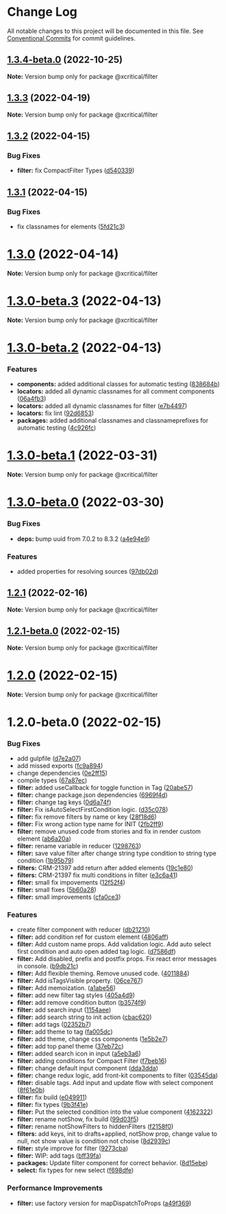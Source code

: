 # Change Log

All notable changes to this project will be documented in this file.
See [Conventional Commits](https://conventionalcommits.org) for commit guidelines.

## [1.3.4-beta.0](https://github.com/xcritical-software/xc-front-kit/compare/@xcritical/filter@1.3.3...@xcritical/filter@1.3.4-beta.0) (2022-10-25)

**Note:** Version bump only for package @xcritical/filter





## [1.3.3](https://github.com/xcritical-software/xc-front-kit/compare/@xcritical/filter@1.3.2...@xcritical/filter@1.3.3) (2022-04-19)

**Note:** Version bump only for package @xcritical/filter





## [1.3.2](https://github.com/xcritical-software/xc-front-kit/compare/@xcritical/filter@1.3.1...@xcritical/filter@1.3.2) (2022-04-15)


### Bug Fixes

* **filter:** fix CompactFilter Types ([d540339](https://github.com/xcritical-software/xc-front-kit/commit/d5403398cb0a5cec5a201876ec14e1813a20f37f))





## [1.3.1](https://github.com/xcritical-software/xc-front-kit/compare/@xcritical/filter@1.3.0...@xcritical/filter@1.3.1) (2022-04-15)


### Bug Fixes

* fix classnames for elements ([5fd21c3](https://github.com/xcritical-software/xc-front-kit/commit/5fd21c30523ba96ebddbe040285e8842d68595fc))





# [1.3.0](https://github.com/xcritical-software/xc-front-kit/compare/@xcritical/filter@1.3.0-beta.3...@xcritical/filter@1.3.0) (2022-04-14)

**Note:** Version bump only for package @xcritical/filter





# [1.3.0-beta.3](https://github.com/xcritical-software/xc-front-kit/compare/@xcritical/filter@1.3.0-beta.2...@xcritical/filter@1.3.0-beta.3) (2022-04-13)

**Note:** Version bump only for package @xcritical/filter





# [1.3.0-beta.2](https://github.com/xcritical-software/xc-front-kit/compare/@xcritical/filter@1.3.0-beta.1...@xcritical/filter@1.3.0-beta.2) (2022-04-13)


### Features

* **components:** added additional classes for automatic testing ([838684b](https://github.com/xcritical-software/xc-front-kit/commit/838684b1e96cd2a9a40620e7a67cb49b78c594b1))
* **locators:** added all dynamic classnames for all comment components ([06a4fb3](https://github.com/xcritical-software/xc-front-kit/commit/06a4fb3bbb096fe51591df9622e37379215bc803))
* **locators:** added all dynamic classnames for filter ([e7b4497](https://github.com/xcritical-software/xc-front-kit/commit/e7b44970be494493f7a0dfa11518fa516e5d9b06))
* **locators:** fix lint ([92d6853](https://github.com/xcritical-software/xc-front-kit/commit/92d6853938e622b3453438b91f7c4e2151550aab))
* **packages:** added additional classnames and classnameprefixes for automatic testing ([4c926fc](https://github.com/xcritical-software/xc-front-kit/commit/4c926fc7439650c7f0a71bcda6c06a4810e41276))





# [1.3.0-beta.1](https://github.com/xcritical-software/xc-front-kit/compare/@xcritical/filter@1.3.0-beta.0...@xcritical/filter@1.3.0-beta.1) (2022-03-31)

**Note:** Version bump only for package @xcritical/filter





# [1.3.0-beta.0](https://github.com/xcritical-software/xc-front-kit/compare/@xcritical/filter@1.2.1...@xcritical/filter@1.3.0-beta.0) (2022-03-30)


### Bug Fixes

* **deps:** bump uuid from 7.0.2 to 8.3.2 ([a4e94e9](https://github.com/xcritical-software/xc-front-kit/commit/a4e94e9be176d1a03ec4a446d556e416b0ba200c))


### Features

* added properties for resolving sources ([97db02d](https://github.com/xcritical-software/xc-front-kit/commit/97db02d3db87f45c151befbdb3d6e43f44d66997))





## [1.2.1](https://github.com/xcritical-software/xc-front-kit/compare/@xcritical/filter@1.2.1-beta.0...@xcritical/filter@1.2.1) (2022-02-16)

**Note:** Version bump only for package @xcritical/filter





## [1.2.1-beta.0](https://github.com/xcritical-software/xc-front-kit/compare/@xcritical/filter@1.2.0...@xcritical/filter@1.2.1-beta.0) (2022-02-15)

**Note:** Version bump only for package @xcritical/filter





# [1.2.0](https://github.com/xcritical-software/xc-front-kit/compare/@xcritical/filter@1.2.0-beta.0...@xcritical/filter@1.2.0) (2022-02-15)

**Note:** Version bump only for package @xcritical/filter





# 1.2.0-beta.0 (2022-02-15)


### Bug Fixes

* add gulpfile ([d7e2a07](https://github.com/xcritical-software/xc-front-kit/commit/d7e2a07c20c6002f1f75c00e4433faf48964fa72))
* add missed exports ([fc9a894](https://github.com/xcritical-software/xc-front-kit/commit/fc9a894ad7c29fae1f4a69dfbbae0da76643fc7c))
* change dependencies ([0e2ff15](https://github.com/xcritical-software/xc-front-kit/commit/0e2ff156c514faefff5fbda8b446a28000cf662f))
* compile types ([67a87ec](https://github.com/xcritical-software/xc-front-kit/commit/67a87ecdec159e9f613a0836ee4189c508ef7f7e))
* **filter:** added useCallback for toggle function in Tag ([20abe57](https://github.com/xcritical-software/xc-front-kit/commit/20abe578cd8b8b4b1d994287145ab6181772f14d))
* **filter:** change package.json dependencies ([6969f4d](https://github.com/xcritical-software/xc-front-kit/commit/6969f4d4a1e14bb55dfda3204aeaa83b0f9ec98f))
* **filter:** change tag keys ([0d6a74f](https://github.com/xcritical-software/xc-front-kit/commit/0d6a74f4c97c3356f7adc82bc248fc95cbcdb685))
* **filter:** Fix isAutoSelectFirstCondition logic. ([d35c078](https://github.com/xcritical-software/xc-front-kit/commit/d35c078e88392ad873fb4a97a3f8b28cab52c790))
* **filter:** fix remove filters by name or key ([28f18d6](https://github.com/xcritical-software/xc-front-kit/commit/28f18d68307b087c428b735fab6ee30528a2522b))
* **filter:** Fix wrong action type name for INIT ([2fb2ff9](https://github.com/xcritical-software/xc-front-kit/commit/2fb2ff9d8043796412b9a05382f69fbc4e23e93e))
* **filter:** remove unused code from stories and fix in render custom element ([ab6a20a](https://github.com/xcritical-software/xc-front-kit/commit/ab6a20a1d1127a3dc2c706d31d9385ecd22e6c8f))
* **filter:** rename variable in reducer ([1298763](https://github.com/xcritical-software/xc-front-kit/commit/129876322bffa1653c080a5d157ecd6a1b32a6ab))
* **filter:** save value filter after change string type condition to string type condition ([1b95b79](https://github.com/xcritical-software/xc-front-kit/commit/1b95b792e253956f7df4c8428ec94577f4c4b08d))
* **filters:** CRM-21397 add return after added elements ([19c1e80](https://github.com/xcritical-software/xc-front-kit/commit/19c1e8042baab7bf347931071279247bbb8496d8))
* **filters:** CRM-21397 fix multi conditions in filter ([e3c6a41](https://github.com/xcritical-software/xc-front-kit/commit/e3c6a41247ab3f077955a0a034dfe92a67b3570c))
* **filter:** small fix impovements ([12f52f4](https://github.com/xcritical-software/xc-front-kit/commit/12f52f4fbbfe3191b4976c087291fb3317b31063))
* **filter:** small fixes ([5b60a28](https://github.com/xcritical-software/xc-front-kit/commit/5b60a283df1e07c3c3d361b33cf60211dd42f0ef))
* **filter:** small improvements ([cfa0ce3](https://github.com/xcritical-software/xc-front-kit/commit/cfa0ce38b20d53590216d08769279459eeb34314))


### Features

* create filter component with reducer ([db21210](https://github.com/xcritical-software/xc-front-kit/commit/db21210d901d44165c9e9779f4922ee4e9809215))
* **filter:** add condition ref for custom element ([4806aff](https://github.com/xcritical-software/xc-front-kit/commit/4806aff3d806330e49f095bb4e29d9753ab663b3))
* **filter:** Add custom name props. Add validation logic. Add auto select first condition and auto open added tag logic. ([d7586df](https://github.com/xcritical-software/xc-front-kit/commit/d7586dfcfa453b4455e66e6844ddbd65c0bb10b7))
* **filter:** Add disabled, prefix and postfix props. Fix react error messages in console. ([b9db21c](https://github.com/xcritical-software/xc-front-kit/commit/b9db21c6da797c5ab19ce2ff0d085a869334af0d))
* **filter:** Add flexible theming. Remove unused code. ([4011884](https://github.com/xcritical-software/xc-front-kit/commit/4011884ca59d3238a832ee43c65d2b053fce833e))
* **filter:** Add isTagsVisible property. ([06ce767](https://github.com/xcritical-software/xc-front-kit/commit/06ce767a619f6d6a1dbb9e6210d5c093d9dca839))
* **filter:** Add memoization. ([a1abe56](https://github.com/xcritical-software/xc-front-kit/commit/a1abe56dd89c16549fd06dc1d8cc72cbb56b4ea2))
* **filter:** add new filter tag styles ([405a4d9](https://github.com/xcritical-software/xc-front-kit/commit/405a4d989caea635f9dae2890112cfe2ece8a978))
* **filter:** add remove condition button ([b3574f9](https://github.com/xcritical-software/xc-front-kit/commit/b3574f922fdbdc1d6d173218d866c4639b0e38d4))
* **filter:** add search input ([1154aee](https://github.com/xcritical-software/xc-front-kit/commit/1154aeeafb87576f6be7aec0a37a53cb3a1bd4f9))
* **filter:** add search string to init action ([cbac620](https://github.com/xcritical-software/xc-front-kit/commit/cbac62069a56fa317ad20737f9d7a2373d6054a7))
* **filter:** add tags ([02352b7](https://github.com/xcritical-software/xc-front-kit/commit/02352b77b602824f7925659a24532a678230dc8d))
* **filter:** add theme to tag ([fa005dc](https://github.com/xcritical-software/xc-front-kit/commit/fa005dc26922fb843cf1d59eb2afc391eac43e37))
* **filter:** add theme, change css components ([1e5b2e7](https://github.com/xcritical-software/xc-front-kit/commit/1e5b2e7cd1d0bc0c04f7291c5505e1521cb9aaa4))
* **filter:** add top panel theme ([37eb72c](https://github.com/xcritical-software/xc-front-kit/commit/37eb72c3c3697f2189cafd9b2c3e3f27f689bdf1))
* **filter:** added search icon in input ([a5eb3a6](https://github.com/xcritical-software/xc-front-kit/commit/a5eb3a64bce6a7d18bed4399f2d619498fcd5b3e))
* **filter:** adding conditions for Compact Filter ([f7beb16](https://github.com/xcritical-software/xc-front-kit/commit/f7beb16290e78fc35f09ea25e3a684df3d200dfa))
* **filter:** change default input component ([dda3dda](https://github.com/xcritical-software/xc-front-kit/commit/dda3dda6e718d15dbbc2e739d18f89bc89151902))
* **filter:** change redux logic, add front-kit components to filter ([03545da](https://github.com/xcritical-software/xc-front-kit/commit/03545da65e7d881bf80c3b1c87f7bd671e88330f))
* **filter:** disable tags. Add input and update flow with select component ([8f61e0b](https://github.com/xcritical-software/xc-front-kit/commit/8f61e0bc5b0b44eded4730fc2f71d2477f2e3714))
* **filter:** fix build ([e049911](https://github.com/xcritical-software/xc-front-kit/commit/e049911c8ed09dd91a6bf0c261b224c745e77b39))
* **filter:** fix types ([9b3f41e](https://github.com/xcritical-software/xc-front-kit/commit/9b3f41e11dffb6b0ee5984f7a509f9d1f2b99cbd))
* **filter:** Put the selected condition into the value component ([4162322](https://github.com/xcritical-software/xc-front-kit/commit/4162322514dab9b003a8eb2c29dc8a1d9c498066))
* **filter:** rename notShow, fix build ([99d03f5](https://github.com/xcritical-software/xc-front-kit/commit/99d03f5a4a682ba648e7a33fe1fd6ff056bb5dab))
* **filter:** rename notShowFilters to hiddenFilters ([f2158f0](https://github.com/xcritical-software/xc-front-kit/commit/f2158f0ed9bca948ae73a13f272450a15bf3c618))
* **filters:** add keys, init to drafts+applied, notShow prop, change value to null, not show value is condition not choise ([8d2939c](https://github.com/xcritical-software/xc-front-kit/commit/8d2939c8f30eb7825102050e921661d98e7ef96a))
* **filter:** style improve for filter ([9273cba](https://github.com/xcritical-software/xc-front-kit/commit/9273cba9315f1ea7a90d6c7ed8ae672222460edb))
* **filter:** WIP: add tags ([bff39fa](https://github.com/xcritical-software/xc-front-kit/commit/bff39fa23152cff930bd147c047a846e46bee155))
* **packages:** Update filter component for correct behavior. ([8d15ebe](https://github.com/xcritical-software/xc-front-kit/commit/8d15ebe769b0f610a986eeba6e8bf91a237d0ea5))
* **select:** fix types for new select ([f698dfe](https://github.com/xcritical-software/xc-front-kit/commit/f698dfeeda4cb08eb6e2f297d41cbcf70585de20))


### Performance Improvements

* **filter:** use factory version for mapDispatchToProps ([a49f369](https://github.com/xcritical-software/xc-front-kit/commit/a49f3694046b61cdf8180cf79da599b4803c2228))
